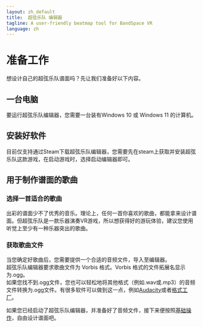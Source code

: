 ```yaml
---
layout: zh_default
title:  超弦乐队 编辑器
tagline: A user-friendly beatmap tool for BandSpace VR
language: zh
---
```

# 准备工作
想设计自己的超弦乐队谱面吗？先让我们准备好以下内容。   

## 一台电脑  
要运行超弦乐队编辑器，您需要一台装有Windows 10 或 Windows 11 的计算机。  

## 安装好软件
目前仅支持通过Steam下载超弦乐队编辑器，您需要先在steam上获取并安装超弦乐队这款游戏，在启动游戏时，选择启动编辑器即可。  

## 用于制作谱面的歌曲
### 选择一首适合的歌曲
出彩的谱面少不了优秀的音乐。理论上，任何一首你喜欢的歌曲，都能拿来设计谱面。但超弦乐队是一款乐器演奏VR游戏，所以想获得好的游玩体验，建议您使用听觉上至少有一种乐器突出的歌曲。  

### 获取歌曲文件
当您确定好歌曲后，您需要提供一个合适的音频文件，导入至编辑器。  
超弦乐队编辑器要求歌曲文件为 Vorbis 格式。Vorbis 格式的文件拓展名显示为.ogg。  
如果您找不到.ogg文件，您也可以轻松地将其他格式（例如.wav或.mp3）的音频文件转换为.ogg文件。有很多软件可以做到这一点，例如[Audacity](https://www.audacityteam.org/)或者[格式工厂](http://www.pcgeshi.com/index.html)。  

如果您已经启动了超弦乐队编辑器，并准备好了音频文件，接下来便按照[基础操作](using-mapping)，自由设计谱面吧。
